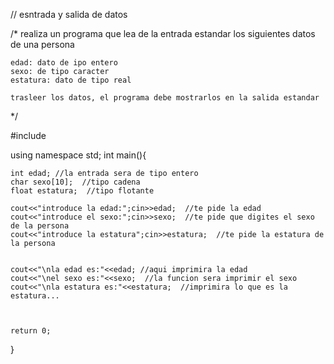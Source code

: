 // esntrada y salida de datos


/* realiza un programa que lea de la entrada estandar los siguientes datos de una persona

    edad: dato de ipo entero
    sexo: de tipo caracter
    estatura: dato de tipo real 
    
    trasleer los datos, el programa debe mostrarlos en la salida estandar 
*/

#include <iostream>

using namespace std;
int main(){
	
	int edad; //la entrada sera de tipo entero
	char sexo[10];  //tipo cadena
	float estatura;  //tipo flotante
	
	cout<<"introduce la edad:";cin>>edad;  //te pide la edad
	cout<<"introduce el sexo:";cin>>sexo;  //te pide que digites el sexo de la persona
	cout<<"introduce la estatura";cin>>estatura;  //te pide la estatura de la persona
	
	
	cout<<"\nla edad es:"<<edad; //aqui imprimira la edad
	cout<<"\nel sexo es:"<<sexo;  //la funcion sera imprimir el sexo
	cout<<"\nla estatura es:"<<estatura;  //imprimira lo que es la estatura...
		
	
	
	return 0;
}

